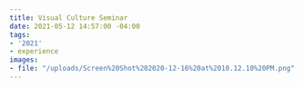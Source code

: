 ```yaml
---
title: Visual Culture Seminar
date: 2021-05-12 14:57:00 -04:00
tags:
- '2021'
- experience
images:
- file: "/uploads/Screen%20Shot%202020-12-16%20at%2010.12.10%20PM.png"
---
```


